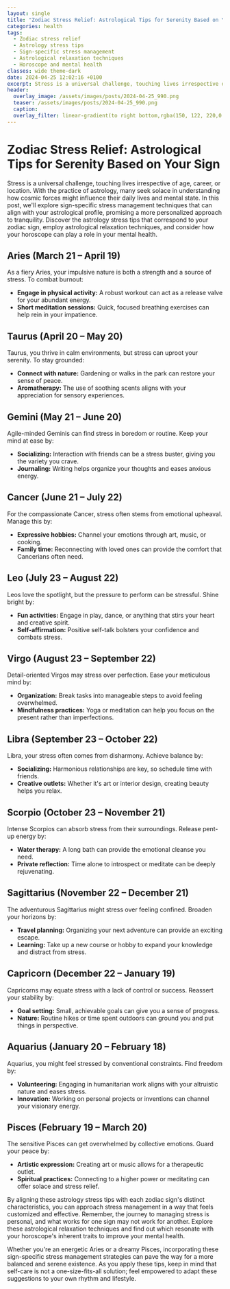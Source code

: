 ```yaml
---
layout: single
title: "Zodiac Stress Relief: Astrological Tips for Serenity Based on Your Sign"
categories: health
tags:
  - Zodiac stress relief
  - Astrology stress tips
  - Sign-specific stress management
  - Astrological relaxation techniques
  - Horoscope and mental health
classes: wide theme-dark
date: 2024-04-25 12:02:16 +0100
excerpt: Stress is a universal challenge, touching lives irrespective of age, career, or location.
header:
  overlay_image: /assets/images/posts/2024-04-25_990.png
  teaser: /assets/images/posts/2024-04-25_990.png
  caption: 
  overlay_filter: linear-gradient(to right bottom,rgba(150, 122, 220,0.8), rgba(255,245,208,0.5))
---
```


# Zodiac Stress Relief: Astrological Tips for Serenity Based on Your Sign

Stress is a universal challenge, touching lives irrespective of age, career, or location. With the practice of astrology, many seek solace in understanding how cosmic forces might influence their daily lives and mental state. In this post, we'll explore sign-specific stress management techniques that can align with your astrological profile, promising a more personalized approach to tranquility. Discover the astrology stress tips that correspond to your zodiac sign, employ astrological relaxation techniques, and consider how your horoscope can play a role in your mental health.

## Aries (March 21 – April 19)
As a fiery Aries, your impulsive nature is both a strength and a source of stress. To combat burnout:
- **Engage in physical activity:** A robust workout can act as a release valve for your abundant energy.
- **Short meditation sessions:** Quick, focused breathing exercises can help rein in your impatience.

## Taurus (April 20 – May 20)
Taurus, you thrive in calm environments, but stress can uproot your serenity. To stay grounded:
- **Connect with nature:** Gardening or walks in the park can restore your sense of peace.
- **Aromatherapy:** The use of soothing scents aligns with your appreciation for sensory experiences.

## Gemini (May 21 – June 20)
Agile-minded Geminis can find stress in boredom or routine. Keep your mind at ease by:
- **Socializing:** Interaction with friends can be a stress buster, giving you the variety you crave.
- **Journaling:** Writing helps organize your thoughts and eases anxious energy.

## Cancer (June 21 – July 22)
For the compassionate Cancer, stress often stems from emotional upheaval. Manage this by:
- **Expressive hobbies:** Channel your emotions through art, music, or cooking.
- **Family time:** Reconnecting with loved ones can provide the comfort that Cancerians often need.

## Leo (July 23 – August 22)
Leos love the spotlight, but the pressure to perform can be stressful. Shine bright by:
- **Fun activities:** Engage in play, dance, or anything that stirs your heart and creative spirit.
- **Self-affirmation:** Positive self-talk bolsters your confidence and combats stress.

## Virgo (August 23 – September 22)
Detail-oriented Virgos may stress over perfection. Ease your meticulous mind by:
- **Organization:** Break tasks into manageable steps to avoid feeling overwhelmed.
- **Mindfulness practices:** Yoga or meditation can help you focus on the present rather than imperfections.

## Libra (September 23 – October 22)
Libra, your stress often comes from disharmony. Achieve balance by:
- **Socializing:** Harmonious relationships are key, so schedule time with friends.
- **Creative outlets:** Whether it's art or interior design, creating beauty helps you relax.

## Scorpio (October 23 – November 21)
Intense Scorpios can absorb stress from their surroundings. Release pent-up energy by:
- **Water therapy:** A long bath can provide the emotional cleanse you need.
- **Private reflection:** Time alone to introspect or meditate can be deeply rejuvenating.

## Sagittarius (November 22 – December 21)
The adventurous Sagittarius might stress over feeling confined. Broaden your horizons by:
- **Travel planning:** Organizing your next adventure can provide an exciting escape.
- **Learning:** Take up a new course or hobby to expand your knowledge and distract from stress.

## Capricorn (December 22 – January 19)
Capricorns may equate stress with a lack of control or success. Reassert your stability by:
- **Goal setting:** Small, achievable goals can give you a sense of progress.
- **Nature:** Routine hikes or time spent outdoors can ground you and put things in perspective.

## Aquarius (January 20 – February 18)
Aquarius, you might feel stressed by conventional constraints. Find freedom by:
- **Volunteering:** Engaging in humanitarian work aligns with your altruistic nature and eases stress.
- **Innovation:** Working on personal projects or inventions can channel your visionary energy.

## Pisces (February 19 – March 20)
The sensitive Pisces can get overwhelmed by collective emotions. Guard your peace by:
- **Artistic expression:** Creating art or music allows for a therapeutic outlet.
- **Spiritual practices:** Connecting to a higher power or meditating can offer solace and stress relief.

By aligning these astrology stress tips with each zodiac sign's distinct characteristics, you can approach stress management in a way that feels customized and effective. Remember, the journey to managing stress is personal, and what works for one sign may not work for another. Explore these astrological relaxation techniques and find out which resonate with your horoscope's inherent traits to improve your mental health.

Whether you're an energetic Aries or a dreamy Pisces, incorporating these sign-specific stress management strategies can pave the way for a more balanced and serene existence. As you apply these tips, keep in mind that self-care is not a one-size-fits-all solution; feel empowered to adapt these suggestions to your own rhythm and lifestyle.